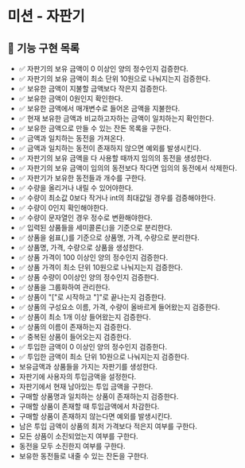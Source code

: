 # 미션 - 자판기

## 🧋 기능 구현 목록
- ✅ 자판기의 보유 금액이 0 이상인 양의 정수인지 검증한다.
- ✅ 자판기의 보유 금액이 최소 단위 10원으로 나눠지는지 검증한다.
- ✅ 보유한 금액이 지불할 금액보다 작은지 검증한다.
- ✅ 보유한 금액이 0원인지 확인한다.
- ✅ 보유한 금액에서 매개변수로 들어온 금액을 지불한다.
- ✅ 현재 보유한 금액과 비교하고자하는 금액이 일치하는지 확인한다.
- ✅ 보유한 금액으로 만들 수 있는 잔돈 목록을 구한다.
- ✅ 금액과 일치하는 동전을 가져온다.
- ✅ 금액과 일치하는 동전이 존재하지 않으면 예외를 발생시킨다.
- ✅ 자판기의 보유 금액을 다 사용할 때까지 임의의 동전을 생성한다.
- ✅ 자판기의 보유 금액이 임의의 동전보다 작다면 임의의 동전에서 삭제한다.
- ✅ 자판기가 보유한 동전들과 개수를 구한다.
- ✅ 수량을 올리거나 내릴 수 있어야한다.
- ✅ 수량이 최소값 0보다 작거나 int의 최대값일 경우를 검증해야한다.
- ✅ 수량이 0인지 확인해야한다.
- ✅ 수량이 문자열인 경우 정수로 변환해야한다.
- ✅ 입력된 상품들을 세미콜론(;)을 기준으로 분리한다.
- ✅ 상품을 쉼표(,)를 기준으로 상품명, 가격, 수량으로 분리한다.
- ✅ 상품명, 가격, 수량으로 상품을 생성한다.
- ✅ 상품 가격이 100 이상인 양의 정수인지 검증한다.
- ✅ 상품 가격이 최소 단위 10원으로 나눠지는지 검증한다.
- ✅ 상품 수량이 0이상인 양의 정수인지 검증한다.
- ✅ 상품을 그룹화하여 관리한다.
- ✅ 상품이 "["로 시작하고 "]"로 끝나는지 검증한다.
- ✅ 상품의 구성요소 이름, 가격, 수량이 올바르게 들어왔는지 검증한다.
- ✅ 상품이 최소 1개 이상 들어왔는지 검증한다.
- ✅ 상품의 이름이 존재하는지 검증한다.
- ✅ 중복된 상품이 들어오는지 검증한다.
- ✅ 투입한 금액이 0 이상인 양의 정수인지 검증한다.
- ✅ 투입한 금액이 최소 단위 10원으로 나눠지는지 검증한다.
- 보유금액과 상품들을 가지는 자판기를 생성한다.
- 자판기에 사용자의 투입금액을 설정한다.
- 자판기에서 현재 남아있는 투입 금액을 구한다.
- 구매할 상품명과 일치하는 상품이 존재하는지 검증한다.
- 구매할 상품이 존재할 때 투입금액에서 차감한다.
- 구매할 상품이 존재하지 않는다면 예외를 발생시킨다.
- 남은 투입 금액이 상품의 최저 가격보다 적은지 여부를 구한다.
- 모든 상품이 소진되었는지 여부를 구한다.
- 동전을 모두 소진한지 여부를 구한다.
- 보유한 동전들로 내줄 수 있는 잔돈을 구한다.
